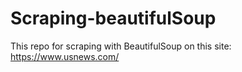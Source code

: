 # Scraping-beautifulSoup
This repo for scraping with BeautifulSoup on this site: https://www.usnews.com/
